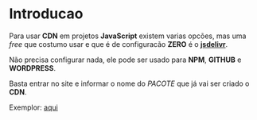 # Introducao

Para usar **CDN** em projetos **JavaScript** existem varias opcões, mas uma _free_ que costumo usar e que é de configuracão **ZERO** é o **[jsdelivr](https://www.jsdelivr.com/)**.

Não precisa configurar nada, ele pode ser usado para **NPM**, **GITHUB** e **WORDPRESS**.

Basta entrar no site e informar o nome do _PACOTE_ que já vai ser criado o **CDN**.

Exemplor: [aqui](https://www.jsdelivr.com/package/npm/@vemlavaraloucagamers/test-publish)
